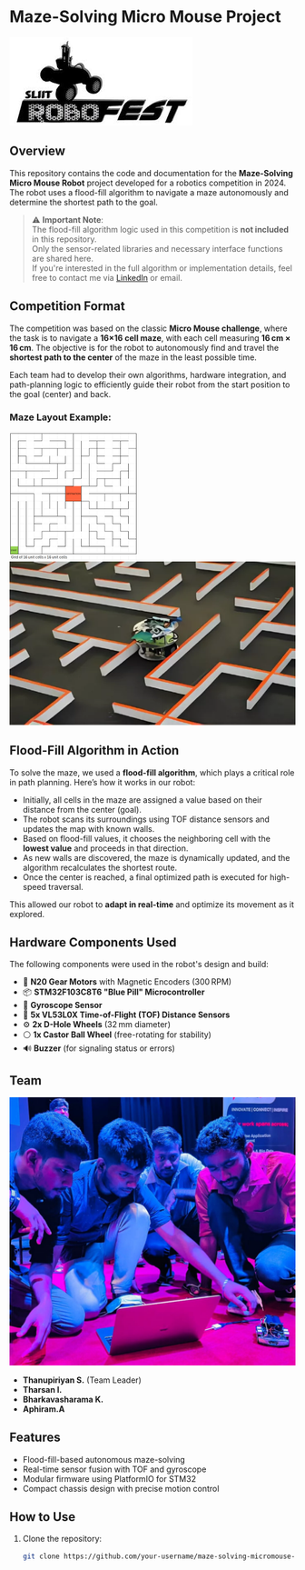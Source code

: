 # Maze-Solving Micro Mouse Project

![Intro](./Images/Robofest.jfif)

## Overview
This repository contains the code and documentation for the **Maze-Solving Micro Mouse Robot** project developed for a robotics competition in 2024. The robot uses a flood-fill algorithm to navigate a maze autonomously and determine the shortest path to the goal.

> ⚠️ **Important Note**:  
> The flood-fill algorithm logic used in this competition is **not included** in this repository.  
> Only the sensor-related libraries and necessary interface functions are shared here.  
> If you're interested in the full algorithm or implementation details, feel free to contact me via [LinkedIn](www.linkedin.com/in/thanupiriyan-sannithy-197564244) or email.

## Competition Format
The competition was based on the classic **Micro Mouse challenge**, where the task is to navigate a **16×16 cell maze**, with each cell measuring **16 cm × 16 cm**. The objective is for the robot to autonomously find and travel the **shortest path to the center** of the maze in the least possible time.

Each team had to develop their own algorithms, hardware integration, and path-planning logic to efficiently guide their robot from the start position to the goal (center) and back.

### Maze Layout Example:
![Maze Layout](./Images/1616.png) 
![Robot on Maze](./Images/maze.webp) 

## Flood-Fill Algorithm in Action
To solve the maze, we used a **flood-fill algorithm**, which plays a critical role in path planning. Here’s how it works in our robot:

- Initially, all cells in the maze are assigned a value based on their distance from the center (goal).
- The robot scans its surroundings using TOF distance sensors and updates the map with known walls.
- Based on flood-fill values, it chooses the neighboring cell with the **lowest value** and proceeds in that direction.
- As new walls are discovered, the maze is dynamically updated, and the algorithm recalculates the shortest route.
- Once the center is reached, a final optimized path is executed for high-speed traversal.

This allowed our robot to **adapt in real-time** and optimize its movement as it explored.

## Hardware Components Used
The following components were used in the robot's design and build:

- 🔧 **N20 Gear Motors** with Magnetic Encoders (300 RPM)
- 📦 **STM32F103C8T6 "Blue Pill" Microcontroller**
- 🧭 **Gyroscope Sensor**
- 📏 **5x VL53L0X Time-of-Flight (TOF) Distance Sensors**
- ⚙️ **2x D-Hole Wheels** (32 mm diameter)
- ⚪ **1x Castor Ball Wheel** (free-rotating for stability)
- 🔊 **Buzzer** (for signaling status or errors)

## Team

![Team Mates at Finals](./Images/f3d1b6b7-51be-4f62-a5cb-77070add3f34.jpg) 
- **Thanupiriyan S.** (Team Leader)  
- **Tharsan I.**  
- **Bharkavasharama K.**
- **Aphiram.A**

## Features
- Flood-fill-based autonomous maze-solving
- Real-time sensor fusion with TOF and gyroscope
- Modular firmware using PlatformIO for STM32
- Compact chassis design with precise motion control

## How to Use
1. Clone the repository:
   ```bash
   git clone https://github.com/your-username/maze-solving-micromouse-2024.git
